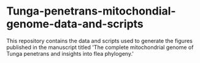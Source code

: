 # Tunga-penetrans-mitochondial-genome-data-and-scripts
This repository contains the data and scripts used to generate the figures published in the manuscript titled 'The complete mitochondrial genome of Tunga penetrans and insights into flea phylogeny.'
